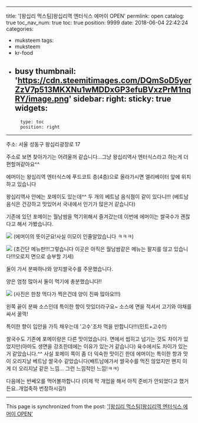 
---
title: '[왕십리 먹스팀]왕십리역 엔터식스 에머이 OPEN'
permlink: open
catalog: true
toc_nav_num: true
toc: true
position: 9999
date: 2018-06-04 22:42:24
categories:
- muksteem
tags:
- muksteem
- kr-food
- busy
thumbnail: 'https://cdn.steemitimages.com/DQmSoD5yerZzV7p513MKXNu1wMDDxGP3efuBVxzPrM1nqRY/image.png'
sidebar:
    right:
        sticky: true
widgets:
    -
        type: toc
        position: right
---


주소: 서울 성동구 왕십리광장로 17

주소로 보면 찾아가기는 어려울꺼 같습니다...그냥 왕십리역사 엔터식스라고 하는게 더 편할꺼같아요^^

에머이는 왕십리역 엔터식스에 푸드코트 층(4층)으로 올라가시면 엘리베이터 앞에 위치하고 있습니다

왕십리역사 안에는 포메이도 있는데^^ 두 개의 베트남 음식점이 같이 있다니!!!
(베트남음식은 건강하고 맛있어서 국내에서 인기가 많은거 같습니다)

기존에 있던 포메이는 월남쌈을 먹기위해서 즐겨갔는데 이번에 에머이는 쌀국수가 괜찮다고 해서 가봤습니다. 

![](https://cdn.steemitimages.com/DQmSoD5yerZzV7p513MKXNu1wMDDxGP3efuBVxzPrM1nqRY/image.png)
(에머이의 뜻이군요!사실 이모이 인줄알았습니다 ㅋㅋㅋ)

![](https://cdn.steemitimages.com/DQmdktXPmDKXHVX3s891nfJvXfm8nNPdzzAWnW9kUokgBUB/image.png)
(초간단 메뉴판!!!그렇습니다 이곳은 아직은 월남쌈같은 메뉴는 팔지를 않고 있습니다!!!오로지 면으로 승부할 기세)


둘이 가서 분짜하나와 양지쌀국수를 주문했습니다.

양은 엄청 많아서 둘이 먹기에 충분했습니다!!

![](https://cdn.steemitimages.com/DQmYf8EULLFDWkQP3UFoAdLWp7xxhXJ7VJJHLKmXnEVcfZu/image.png)
(사진은 한창 먹다가 찍은건데 양이 진짜 많아요!!!)

왼쪽 끝이 분짜 소스인데 특이한 향이 맛있더라구요~ 소스에 면을 적셔서 고기와 야채를 싸서 꿀꺽!

특이한 향이 입안을 가득 채우는데 '고수'조차 먹을 만합니다!!!(민트+고수!!)

쌀국수도 기존에 포메이랑은 다른 맛이었습니다. 면에서 씹히고 넘기는 것도 차이가 있었지만(아마도 생면을 강조한데에는 이유가 있는거 같습니다)  육수에서도 차이가 있는거 같았습니다.^^ 사실 포메이 쪽이 좀 더 익숙한 맛이긴 한데 에머이는 특이한 향과 맛이 오리지날 베트남 쌀국수 같았습니다(배트남에가서 쌀국수를 먹진 않았지만 왠지 이게 더 오리지날 같은 느낌... 그런 느낌적인 느낌!ㅋㅋ)

다음에는 반쎄오를 먹어볼까합니다
(이제 막 개업을 해서 아직 준비가 안되었다고 했거든요..개업축하 번창하시길!)

- - -

This page is synchronized from the post: ['[왕십리 먹스팀]왕십리역 엔터식스 에머이 OPEN'](https://steemit.com/@virus707/open)
